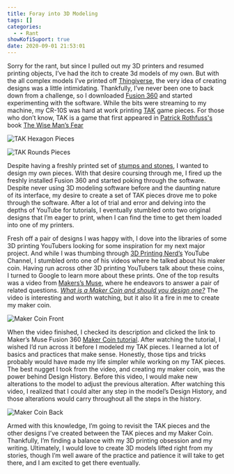 ```yaml
---
title: Foray into 3D Modeling
tags: []
categories:
  - - Rant
showKofiSuport: true
date: 2020-09-01 21:53:01
---
```


Sorry for the rant, but since I pulled out my 3D printers and resumed printing objects, I’ve had the itch to create 3d models of my own. But with the all complex models I’ve printed off [Thingiverse](https://www.thingiverse.com), the very idea of creating designs was a little intimidating. Thankfully, I’ve never been one to back down from a challenge, so I downloaded [Fusion 360](https://www.autodesk.com/products/fusion-360/personal) and started experimenting with the software. While the bits were streaming to my machine, my CR-10S was hard at work printing [TAK](https://en.wikipedia.org/wiki/Tak_(game)) game pieces. For those who don’t know, TAK is a game that first appeared in [Patrick Rothfuss's](https://www.patrickrothfuss.com/content/index.asp) book [The Wise Man’s Fear](https://www.amazon.com/Wise-Mans-Fear-Kingkiller-Chronicle-ebook/dp/B00475AYJQ/ref=sr_1_1)<!-- more -->

<div class="embedded-image-left">

![TAK Hexagon Pieces](./tak-hexagons-v3.png)

</div>

<div class="embedded-image-right">

![TAK Rounds Pieces](./tak-rounds-v1.png)

</div>

Despite having a freshly printed set of [stumps and stones](https://www.thingiverse.com/thing:2793027), I wanted to design my own pieces. With that desire coursing through me, I fired up the freshly installed Fusion 360 and started poking through the software. Despite never using 3D modeling software before and the daunting nature of its interface, my desire to create a set of TAK pieces drove me to poke through the software. After a lot of trial and error and delving into the depths of YouTube for tutorials, I eventually stumbled onto two original designs that I’m eager to print, when I can find the time to get them loaded into one of my printers.

Fresh off a pair of designs I was happy with, I dove into the libraries of some 3D printing YouTubers looking for some inspiration for my next major project. And while I was thumbing through [3D Printing Nerd’s](https://www.youtube.com/channel/UC_7aK9PpYTqt08ERh1MewlQ) YouTube Channel, I stumbled onto one of his videos where he talked about his maker coin. Having run across other 3D printing YouTubers talk about these coins, I turned to Google to learn more about these prints. One of the top results was a video from [Makers’s Muse](https://www.youtube.com/channel/UCxQbYGpbdrh-b2ND-AfIybg), where he endeavors to answer a pair of related questions. [*What is a Maker Coin and should you design one?*](https://www.youtube.com/watch?v=ZlnNCyigTec) The video is interesting and worth watching, but it also lit a fire in me to create my maker coin.

<div class="embedded-image-left">

![Maker Coin Front](./maker-coin-v3-front.png)

</div>

When the video finished, I checked its description and clicked the link to Maker’s Muse Fusion 360 [Maker Coin tutorial](https://www.youtube.com/watch?v=tGtNLpYSXOU). After watching the tutorial, I wished I’d run across it before I modeled my TAK pieces. I learned a lot of basics and practices that make sense. Honestly, those tips and tricks probably would have made my life simpler while working on my TAK pieces. The best nugget I took from the video, and creating my maker coin, was the power behind Design History. Before this video, I would make new alterations to the model to adjust the previous alteration. After watching this video, I realized that I could alter any step in the model’s Design History, and those alterations would carry throughout all the steps in the history.

<div class="embedded-image-right">

![Maker Coin Back](./maker-coin-v3-back.png)

</div>

Armed with this knowledge, I’m going to revisit the TAK pieces and the other designs I’ve created between the TAK pieces and my Maker Coin. Thankfully, I’m finding a balance with my 3D printing obsession and my writing. Ultimately, I would love to create 3D models lifted right from my stories, though I’m well aware of the practice and patience it will take to get there, and I am excited to get there eventually.